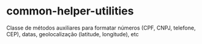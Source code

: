 # common-helper-utilities
Classe de métodos auxiliares para formatar números (CPF, CNPJ, telefone, CEP), datas, geolocalização (latitude, longitude), etc

